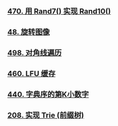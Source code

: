 ### [470. 用 Rand7() 实现 Rand10()](https://leetcode.cn/problems/implement-rand10-using-rand7/)

### [48. 旋转图像](https://leetcode.cn/problems/rotate-image/)

### [498. 对角线遍历](https://leetcode.cn/problems/diagonal-traverse/)

### [460. LFU 缓存](https://leetcode.cn/problems/lfu-cache/)

### [440. 字典序的第K小数字](https://leetcode.cn/problems/k-th-smallest-in-lexicographical-order/)

### [208. 实现 Trie (前缀树)](https://leetcode.cn/problems/implement-trie-prefix-tree/)